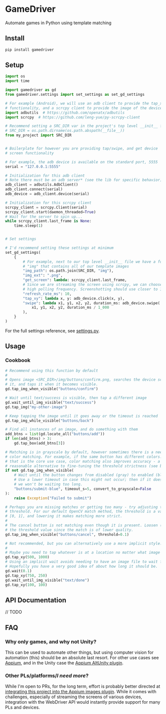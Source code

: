 # GameDriver

Automate games in Python using template matching

## Install

```sh
pip install gamedriver
```

## Setup

```py
import os
import time

import gamedriver as gd
from gamedriver.settings import set_settings as set_gd_settings

# For example (Android), we will use an adb client to provide the tap_xy and swipe
# functionality, and a scrcpy client to provide the image of the device screen.
import adbutils  # https://github.com/openatx/adbutils
import scrcpy  # https://github.com/leng-yue/py-scrcpy-client

# Recommend setting a SRC_DIR var in the project's top level __init__ file
# SRC_DIR = os.path.dirname(os.path.abspath(__file__))
from my_project import SRC_DIR


# Boilerplate for however you are providing tap/swipe, and get device
# screen functionality

# For example, the adb device is available on the standard port, 5555
serial = "127.0.0.1:5555"

# Initialization for this adb client
# Note there must be an adb server* (see the lib for specific behavior)
adb_client = adbutils.AdbClient()
adb_client.connect(serial)
adb_device = adb_client.device(serial)

# Initialization for this scrcpy client
scrcpy_client = scrcpy.Client(serial)
scrcpy_client.start(daemon_threaded=True)
# Wait for the server to spin up...
while scrcpy_client.last_frame is None:
    time.sleep(1)


# Set settings

# I'd recommend setting these settings at minimum
set_gd_settings(
    {
        # For example, next to our top level __init__ file we have a folder
        # "img" that contains all of our template images
        "img_path": os.path.join(SRC_DIR, "img"),
        "img_ext": ".png",
        "get_screen": lambda: scrcpy_client.last_frame,
        # Since we are streaming the screen using scrcpy, we can choose a very
        # high polling frequency. Screenshotting should use closer to 1+ seconds.
        "refresh_rate_ms": 10,
        "tap_xy": lambda x, y: adb_device.click(x, y),
        "swipe": lambda x1, y1, x2, y2, duration_ms: adb_device.swipe(
            x1, y1, x2, y2, duration_ms / 1_000
        ),
    }
)
```

For the full settings reference, see [settings.py](gamedriver/settings.py).

## Usage

### Cookbook

```py
# Recommend using this function by default
#
# Opens image <SRC_DIR>/img/buttons/confirm.png, searches the device screen for
# it, and taps it when it becomes visible.
gd.tap_img_when_visible("buttons/confirm")

# Wait until text/success is visible, then tap a different image
gd.wait_until_img_visible("text/success")
gd.tap_img("my-other-image")

# Keep tapping the image until it goes away or the timeout is reached
gd.tap_img_while_visible("buttons/back")

# Find all instances of an image, and do something with them
add_btns = list(gd.locate_all("buttons/add"))
if len(add_btns) > 3:
    gd.tap_box(add_btns[3])

# Matching is in grayscale by default, however sometimes there is a need for
# color matching. For example, if the same button has different colors. While
# that is the core use case, color matching also improves accuracy - a
# reasonable alternative to fine-tuning the threshold strictness (see below).
if not gd.tap_img_when_visible(
    # Wait until the button changes from disabled (gray) to enabled (blue).
    # Use a lower timeout in case this might not occur; then if it doesn't
    # we won't be waiting too long.
    "buttons/submit-blue", timeout_s=5, convert_to_grayscale=False
):
    raise Exception("Failed to submit")

# Perhaps you are missing matches or getting too many - try adjusting the
# threshold. For our default OpenCV match method, the threshold is a value in
# [0, 1], and lowering it makes matching more strict.
#
# The cancel button is not matching even though it is present. Loosen (raise)
# the threshold value since the match is of lower quality.
gd.tap_img_when_visible("buttons/cancel", threshold=0.1)

# Not recommended, but you can alternatively use a more implicit style.
#
# Maybe you need to tap whatever is at a location no matter what image it may be.
gd.tap_xy(500, 1000)
# Using an implicit wait avoids needing to have an image file to wait for.
# Hopefully you have a very good idea of about how long it should be.
gd.wait(0.1)
gd.tap_xy(750, 250)
gd.wait_until_img_visible("text/done")
gd.tap_xy(100, 100)
```

## API Documentation

// TODO

## FAQ

### Why only games, and why not Unity?

This can be used to automate other things, but using computer vision for automation (this) should be an absolute last resort. For other use cases see [Appium](https://github.com/appium/appium), and in the Unity case the [Appium AltUnity plugin](https://github.com/headspinio/appium-altunity-plugin).

### Other PLs/platforms/_I need more_?

While I'm open to PRs, for the long term, effort is probably better directed at [integrating this project into the Appium images plugin](https://discuss.appium.io/t/images-plugin-support-and-design-limitations/43831). While it comes with challenges, especially of streaming the screens of various devices, integration with the WebDriver API would instantly provide support for many PLs and devices.
